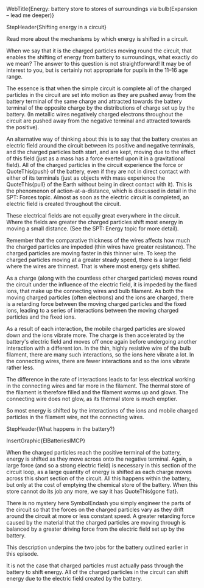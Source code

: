 WebTitle{Energy: battery store to stores of surroundings via bulb(Expansion &ndash; lead me deeper)}

StepHeader{Shifting energy in a circuit}

Read more about the mechanisms by which energy is shifted in a circuit.

When we say that it is the charged particles moving round the circuit, that enables the shifting of energy from battery to surroundings, what exactly do we mean? The answer to this question is not straightforward! It may be of interest to you, but is certainly not appropriate for pupils in the 11&ndash;16 age range.

The essence is that when the simple circuit is complete all of the charged particles in the circuit are set into motion as they are pushed away from the battery terminal of the same charge and attracted towards the battery terminal of the opposite charge by the distributions of charge set up by the battery. (In metallic wires negatively charged electrons throughout the circuit are pushed away from the negative terminal and attracted towards the positive).

An alternative way of thinking about this is to say that the battery creates an electric field around the circuit between its positive and negative terminals, and the charged particles both start, and are kept, moving due to the effect of this field (just as a mass has a force exerted upon it in a gravitational field). All of the charged particles in the circuit experience the force or QuoteThis{push} of the battery, even if they are not in direct contact with either of its terminals (just as objects with mass experience the QuoteThis{pull} of the Earth without being in direct contact with it). This is the phenomenon of action-at-a-distance, which is discussed in detail in the SPT: Forces topic. Almost as soon as the electric circuit is completed, an electric field is created throughout the circuit.

These electrical fields are not equally great everywhere in the circuit. Where the fields are greater the charged particles shift most energy in moving a small distance. (See the SPT: Energy topic for more detail).

Remember that the comparative thickness of the wires affects how much the charged particles are impeded (thin wires have greater resistance). The charged particles are moving faster in this thinner wire. To keep the charged particles moving at a greater steady speed, there is a larger field where the wires are thinnest. That is where most energy gets shifted.

As a charge (along with the countless other charged particles) moves round the circuit under the influence of the electric field, it is impeded by the fixed ions, that make up the connecting wires and bulb filament. As both the moving charged particles (often electrons) and the ions are charged, there is a retarding force between the moving charged particles and the fixed ions, leading to a series of interactions between the moving charged particles and the fixed ions.

 As a result of each interaction, the mobile charged particles are slowed down and the ions vibrate more. The charge is then accelerated by the battery's electric field and moves off once again before undergoing another interaction with a different ion. In the thin, highly resistive wire of the bulb filament, there are many such interactions, so the ions here vibrate a lot. In the connecting wires, there are fewer interactions and so the ions vibrate rather less.

The difference in the rate of interactions leads to far less electrical working in the connecting wires and far more in the filament. The thermal store of the filament is therefore filled and the filament warms up and glows. The connecting wire does not glow, as its thermal store is much emptier.

So most energy is shifted by the interactions of the ions and mobile charged particles in the filament wire, not the connecting wires.

StepHeader{What happens in the battery?}

InsertGraphic{ElBatteriesIMCP}

When the charged particles reach the positive terminal of the battery, energy is shifted as they move across onto the negative terminal. Again, a large force (and so a strong electric field) is necessary in this section of the circuit loop, as a large quantity of energy is shifted as each charge moves across this short section of the circuit. All this happens within the battery, but only at the cost of emptying the chemical store of the battery. When this store cannot do its job any more, we say it has QuoteThis{gone flat}.

There is no mystery here SymbolEndash you simply engineer the parts of the circuit so that the forces on the charged particles vary as they drift around the circuit at more or less constant speed. A greater retarding force caused by the material that the charged particles are moving through is balanced by a greater driving force from the electric field set up by the battery.

This description underpins the two jobs for the battery outlined earlier in this episode.

It is not the case that charged particles must actually pass through the battery to shift energy. All of the charged particles in the circuit can shift energy due to the electric field created by the battery.

